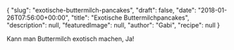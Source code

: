 {
    "slug": "exotische-buttermilch-pancakes",
    "draft": false,
    "date": "2018-01-26T07:56:00+00:00",
    "title": "Exotische Buttermilchpancakes",
    "description": null,
    "featuredImage": null,
    "author": "Gabi",
    "recipe": null
}

Kann man Buttermilch exotisch machen, Ja!